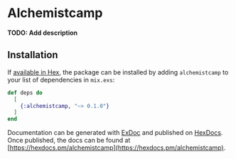 # Alchemistcamp

**TODO: Add description**

## Installation

If [available in Hex](https://hex.pm/docs/publish), the package can be installed
by adding `alchemistcamp` to your list of dependencies in `mix.exs`:

```elixir
def deps do
  [
    {:alchemistcamp, "~> 0.1.0"}
  ]
end
```

Documentation can be generated with [ExDoc](https://github.com/elixir-lang/ex_doc)
and published on [HexDocs](https://hexdocs.pm). Once published, the docs can
be found at [https://hexdocs.pm/alchemistcamp](https://hexdocs.pm/alchemistcamp).

